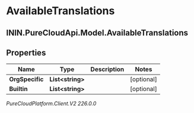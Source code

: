 # AvailableTranslations

## ININ.PureCloudApi.Model.AvailableTranslations

## Properties

|Name | Type | Description | Notes|
|------------ | ------------- | ------------- | -------------|
| **OrgSpecific** | **List&lt;string&gt;** |  | [optional] |
| **Builtin** | **List&lt;string&gt;** |  | [optional] |



_PureCloudPlatform.Client.V2 226.0.0_
